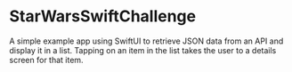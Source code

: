 # StarWarsSwiftChallenge
A simple example app using SwiftUI to retrieve JSON data from an API and display it in a list. Tapping on an item in the list takes the user to a details screen for that item.
